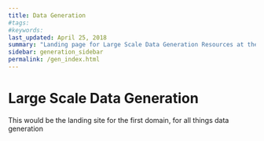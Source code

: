 ```yaml
---
title: Data Generation
#tags:
#keywords:
last_updated: April 25, 2018
summary: "Landing page for Large Scale Data Generation Resources at the Fred Hutch"
sidebar: generation_sidebar
permalink: /gen_index.html
---
```


# Large Scale Data Generation

This would be the landing site for the first domain, for all things data generation
